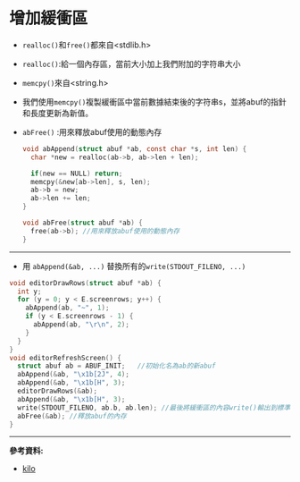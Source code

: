 # 增加緩衝區

* `realloc()`和`free()`都來自<stdlib.h>

* `realloc()`:給一個內存區，當前大小加上我們附加的字符串大小

* `memcpy()`來自<string.h>

* 我們使用`memcpy()`複製緩衝區中當前數據結束後的字符串s，並將abuf的指針和長度更新為新值。

* `abFree()` :用來釋放abuf使用的動態內存
  ```c
  void abAppend(struct abuf *ab, const char *s, int len) {
    char *new = realloc(ab->b, ab->len + len);

    if(new == NULL) return;
    memcpy(&new[ab->len], s, len);
    ab->b = new;
    ab->len += len;
  }

  void abFree(struct abuf *ab) {
    free(ab->b); //用來釋放abuf使用的動態內存
  }
  ```
---

* 用 `abAppend(&ab, ...)` 替換所有的`write(STDOUT_FILENO, ...)`
```c
void editorDrawRows(struct abuf *ab) {
  int y;
  for (y = 0; y < E.screenrows; y++) {
    abAppend(ab, "~", 1);
    if (y < E.screenrows - 1) {
      abAppend(ab, "\r\n", 2);
    }
  }
}
void editorRefreshScreen() {
  struct abuf ab = ABUF_INIT;   //初始化名為ab的新abuf
  abAppend(&ab, "\x1b[2J", 4);
  abAppend(&ab, "\x1b[H", 3);
  editorDrawRows(&ab);
  abAppend(&ab, "\x1b[H", 3);
  write(STDOUT_FILENO, ab.b, ab.len); //最後將緩衝區的內容write()輸出到標準輸出
  abFree(&ab); //釋放abuf的內存
}
```
---
**參考資料:**



* [kilo](https://viewsourcecode.org/snaptoken/kilo/03.rawInputAndOutput.html)

